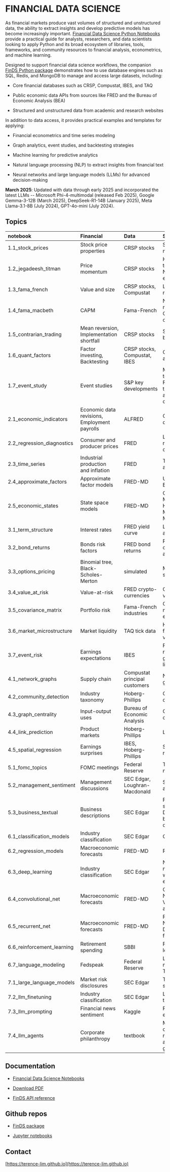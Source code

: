 # FINANCIAL DATA SCIENCE


As financial markets produce vast volumes of structured and unstructured data,
the ability to extract insights and develop predictive models has become increasingly important.
[Financial Data Science Python Notebooks](https://terence-lim.github.io/docs/financial-data-science-notebooks/)
provide a practical guide for analysts, researchers, and data scientists looking to apply Python
and its broad ecosystem of libraries, tools, frameworks, and community resources
to financial analysis, econometrics, and machine learning.

Designed to support financial data science workflows,
the companion [FinDS Python package](https://github.com/terence-lim/financial-data-science)
demonstrates how to use database engines such as SQL, Redis, and MongoDB to manage and access large datasets, including:

- Core financial databases such as CRSP, Compustat, IBES, and TAQ

- Public economic data APIs from sources like FRED and the Bureau of Economic Analysis (BEA)

- Structured and unstructured data from academic and research websites

In addition to data access, it provides practical examples and templates for applying:

- Financial econometrics and time series modeling

- Graph analytics, event studies, and backtesting strategies

- Machine learning for predictive analytics

- Natural language processing (NLP) to extract insights from financial text

- Neural networks and large language models (LLMs) for advanced decision-making


**March 2025**: Updated with data through early 2025 and incorporated the latest LLMs -- Microsoft Phi-4-multimodal (released Feb 2025), Google Gemma-3-12B (March 2025), DeepSeek-R1-14B (January 2025), Meta Llama-3.1-8B (July 2024), GPT-4o-mini (July 2024).


## Topics


| notebook | Financial | Data | Science |
|:--|:--|:--|:--|
| 1.1_stock_prices | Stock price properties | CRSP stocks | Statistical moments |
| 1.2_jegadeesh_titman | Price momentum | CRSP stocks | Hypothesis testing, <br> Newey-West estimator |
| 1.3_fama_french | Value and size | CRSP stocks, <br> Compustat |  Linear regression |
| 1.4_fama_macbeth | CAPM | Fama-French | Non-linear regression, <br> Quadratic optimization |
| 1.5_contrarian_trading | Mean reversion,<br> Implementation shortfall | CRSP stocks | Structural breaks |
| 1.6_quant_factors | Factor investing, <br> Backtesting | CRSP stocks, <br> Compustat, IBES | Cluster analysis |
| 1.7_event_study | Event studies | S&P key developments | Multiple testing, Fourier transforms and convolutions |
| 2.1_economic_indicators | Economic data revisions, <br> Employment payrolls | ALFRED | Outlier detection |
| 2.2_regression_diagnostics | Consumer and<br> producer prices | FRED | Linear regression diagnostics|
| 2.3_time_series | Industrial production<br> and inflation | FRED | Time series analysis |
| 2.4_approximate_factors | Approximate factor models | FRED-MD | Unit root test, <br>EM Algorithm |
| 2.5_economic_states | State space models | FRED-MD | Gaussian Mixtures,<br> Hidden Markov Models |
| 3.1_term_structure | Interest rates | FRED yield curve | Low rank approximation |
| 3.2_bond_returns | Bonds risk factors | FRED bond returns | Principal component analysis |
| 3.3_options_pricing | Binomial tree, <br> Black-Scholes-Merton | simulated | Monte Carlo simulations |
| 3.4_value_at_risk | Value-at-risk | FRED crypto-currencies | Conditional volatility |
| 3.5_covariance_matrix | Portfolio risk | Fama-French industries | Covariance matrix estimation |
| 3.6_market_microstructure | Market liquidity | TAQ tick data | High frequency volatility |
| 3.7_event_risk | Earnings expectations | IBES | Poisson regression, <br> generalized linear model |
| 4.1_network_graphs | Supply chain | Compustat principal customers | Network graphs |
| 4.2_community_detection | Industry taxonomy | Hoberg-Phillips | Community detection |
| 4.3_graph_centrality | Input-output uses | Bureau of Economic Analysis | Graph centrality |
| 4.4_link_prediction | Product markets |  Hoberg-Phillips | Link prediction |
| 4.5_spatial_regression | Earnings surprises | IBES, Hoberg-Phillips | Spatial regression |
| 5.1_fomc_topics | FOMC meetings | Federal Reserve | Topic modeling |
| 5.2_management_sentiment | Management discussions | SEC Edgar, <br> Loughran-Macdonald | Sentiment analysis |
| 5.3_business_textual | Business descriptions | SEC Edgar | Part-of-speech,  <br> Density-based clustering |
| 6.1_classification_models | Industry classification | SEC Edgar | Classification |
| 6.2_regression_models | Macroeconomic forecasts | FRED-MD | Regression |
| 6.3_deep_learning | Industry classification | SEC Edgar | Neural networks, <br> word embeddings |
| 6.4_convolutional_net | Macroeconomic forecasts | FRED-MD | Convolutional Neural Nets, <br> Vector autoregression |
| 6.5_recurrent_net | Macroeconomic forecasts | FRED-MD | Recurrent Neural Nets, <br> Dynamic factor models |
| 6.6_reinforcement_learning | Retirement spending | SBBI | Reinforcement learning |
| 6.7_language_modeling | Fedspeak | Federal Reserve | Language modeling, <br> Transformers |
| 7.1_large_language_models | Market risk disclosures | SEC Edgar | Text summarization |
| 7.2_llm_finetuning | Industry classification | SEC Edgar | LLM fine-tuning |
| 7.3_llm_prompting | Financial news sentiment | Kaggle | Prompt engineering |
| 7.4_llm_agents | Corporate philanthropy | textbook | Multi-agents, chatbots,<br> retrieval-augmented generation |


## Documentation

- [Financial Data Science Notebooks](https://terence-lim.github.io/docs/financial-data-science-notebooks/)

- [Download PDF](https://terence-lim.github.io/docs/financial-data-science-notebooks.pdf)

- [FinDS API reference](https://terence-lim.github.io/docs/financial-data-science/)


## Github repos

- [FinDS package](https://github.com/terence-lim/financial-data-science)

- [Jupyter notebooks](https://github.com/terence-lim/financial-data-science-notebooks)


## Contact

[https://terence-lim.github.io](https://terence-lim.github.io)
